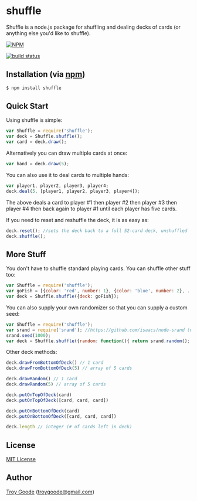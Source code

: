 # shuffle

Shuffle is a node.js package for shuffling and dealing decks of cards (or anything else you'd like to shuffle).

[![NPM](https://nodei.co/npm/shuffle.png?downloads=true&stars=true)](https://nodei.co/npm/shuffle/)

[![build status](https://secure.travis-ci.org/troygoode/node-shuffle.png)](http://travis-ci.org/troygoode/node-shuffle)

## Installation (via [npm](https://npmjs.org/package/shuffle))

```bash
$ npm install shuffle
```

## Quick Start

Using shuffle is simple:

```javascript
var Shuffle = require('shuffle');
var deck = Shuffle.shuffle();
var card = deck.draw();
```

Alternatively you can draw multiple cards at once:

```javascript
var hand = deck.draw(5);
```

You can also use it to deal cards to multiple hands:

```javascript
var player1, player2, player3, player4;
deck.deal(5, [player1, player2, player3, player4]);
```

The above deals a card to player #1 then player #2 then player #3 then player #4 then back again to player #1 until each player has five cards.

If you need to reset and reshuffle the deck, it is as easy as:

```javascript
deck.reset(); //sets the deck back to a full 52-card deck, unshuffled
deck.shuffle();
```

## More Stuff

You don't have to shuffle standard playing cards. You can shuffle other stuff too:

```javascript
var Shuffle = require('shuffle');
var goFish = [{color: 'red', number: 1}, {color: 'blue', number: 2}, ...];
var deck = Shuffle.shuffle({deck: goFish});
```

You can also supply your own randomizer so that you can supply a custom seed:

```javascript
var Shuffle = require('shuffle');
var srand = require('srand'); //https://github.com/isaacs/node-srand (npm install srand)
srand.seed(1000);
var deck = Shuffle.shuffle({random: function(){ return srand.random(); }});
```

Other deck methods:

```javascript
deck.drawFromBottomOfDeck() // 1 card
deck.drawFromBottomOfDeck(5) // array of 5 cards

deck.drawRandom() // 1 card
deck.drawRandom(5) // array of 5 cards

deck.putOnTopOfDeck(card)
deck.putOnTopOfDeck([card, card, card])

deck.putOnBottomOfDeck(card)
deck.putOnBottomOfDeck([card, card, card])

deck.length // integer (# of cards left in deck)
```

## License

[MIT License](http://www.opensource.org/licenses/mit-license.php)

## Author

[Troy Goode](https://github.com/TroyGoode) ([troygoode@gmail.com](mailto:troygoode@gmail.com))
